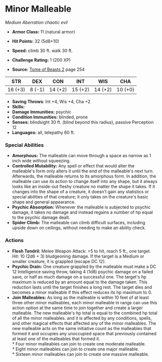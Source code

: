 # Minor Malleable

*Medium* *Aberration* *chaotic evil*

- **Armor Class:** 11 (natural armor)
- **Hit Points:** 32 (5d8+10)
- **Speed:** climb 30 ft. walk 30 ft.

- **Challenge Rating:** 1 (200 XP)
- **Source:** [Tome of Beasts 2](https://koboldpress.com/kpstore/product/tome-of-beasts-2-for-5th-edition) page 254

| STR | DEX | CON | INT | WIS | CHA |
| --- | --- | --- | --- | --- | --- |
| 16 (+3) | 8 (-1) | 14 (+2) | 15 (+2) | 14 (+2) | 10 (+0) |

- **Saving Throws**: Int +4, Wis +4, Cha +2
- **Skills:** 
- **Damage Immunities:** psychic
- **Condition Immunities:** blinded, prone
- **Senses:** blindsight 30 ft. (blind beyond this radius), passive Perception 12
- **Languages:** all, telepathy 60 ft.

### Special Abilities

- **Amorphous:** The malleable can move through a space as narrow as 1 inch wide without squeezing.
- **Controlled Mutability:** Any spell or effect that would alter the malleable's form only alters it until the end of the malleable's next turn. Afterwards, the malleable returns to its amorphous form. In addition, the malleable can use its action to change itself into any shape, but it always looks like an inside-out fleshy creature no matter the shape it takes. If it changes into the shape of a creature, it doesn't gain any statistics or special abilities of that creature; it only takes on the creature's basic shape and general appearance.
- **Psychic Absorption:** Whenever the malleable is subjected to psychic damage, it takes no damage and instead regains a number of hp equal to the psychic damage dealt.
- **Spider Climb:** The malleable can climb difficult surfaces, including upside down on ceilings, without needing to make an ability check.

### Actions

- **Flesh Tendril:** Melee Weapon Attack: +5 to hit, reach 5 ft., one target. Hit: 10 (2d6 + 3) bludgeoning damage. If the target is a Medium or smaller creature, it is grappled (escape DC 12).
- **Psychic Drain:** One creature grappled by the malleable must make a DC 12 Intelligence saving throw, taking 4 (1d8) psychic damage on a failed save, or half as much damage on a successful one. The target's hp maximum is reduced by an amount equal to the damage taken. This reduction lasts until the target finishes a long rest. The target dies and becomes a minor malleable if this effect reduces its hp maximum to 0.
- **Join Malleables:** As long as the malleable is within 10 feet of at least three other minor malleables, each minor malleable in range can use this action option at the same time to join together and create a larger malleable. The new malleable's hp total is equal to the combined hp total of all the minor malleables. and it is affected by any conditions, spells, and other magical effects that affected any of the minor malleables. The new malleable acts on the same initiative count as the malleables that formed it and occupies any unoccupied space that previously contained at least one of the malleables that formed it. <br>* Four minor malleables can join to create one moderate malleable. <br>* Eight minor malleables can join to create one major malleable. <br>* Sixteen minor malleables can join to create one massive malleable.


